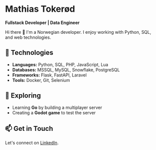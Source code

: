 # Mathias Tokerød

**Fullstack Developer | Data Engineer**

Hi there 👋 I'm a Norwegian developer. I enjoy working with Python, SQL, and web technologies. 

## 🔧 Technologies
- **Languages:** Python, SQL, PHP, JavaScript, Lua
- **Databases:** MSSQL, MySQL, Snowflake, PostgreSQL
- **Frameworks:** Flask, FastAPI, Laravel
- **Tools:** Docker, Git, Selenium

## 🌱 Exploring
- Learning **Go** by building a multiplayer server
- Creating a **Godot game** to test the server

## 📫 Get in Touch
Let's connect on [LinkedIn](https://www.linkedin.com/in/mtok).
